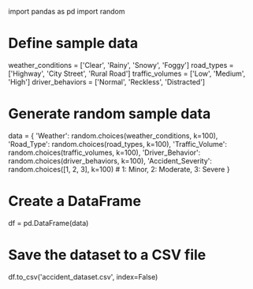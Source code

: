 import pandas as pd
import random

# Define sample data
weather_conditions = ['Clear', 'Rainy', 'Snowy', 'Foggy']
road_types = ['Highway', 'City Street', 'Rural Road']
traffic_volumes = ['Low', 'Medium', 'High']
driver_behaviors = ['Normal', 'Reckless', 'Distracted']

# Generate random sample data
data = {
    'Weather': random.choices(weather_conditions, k=100),
    'Road_Type': random.choices(road_types, k=100),
    'Traffic_Volume': random.choices(traffic_volumes, k=100),
    'Driver_Behavior': random.choices(driver_behaviors, k=100),
    'Accident_Severity': random.choices([1, 2, 3], k=100)  # 1: Minor, 2: Moderate, 3: Severe
}

# Create a DataFrame
df = pd.DataFrame(data)

# Save the dataset to a CSV file
df.to_csv('accident_dataset.csv', index=False)
